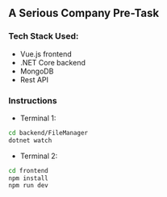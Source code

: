 ## A Serious Company Pre-Task
### Tech Stack Used:
- Vue.js frontend
- .NET Core backend
- MongoDB
- Rest API

### Instructions
- Terminal 1:
```bash
cd backend/FileManager
dotnet watch
```

- Terminal 2:
```bash
cd frontend
npm install
npm run dev
```
